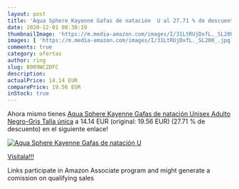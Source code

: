 ```yaml
---
layout: post
title: 'Aqua Sphere Kayenne Gafas de natación  U al 27.71 % de descuento'
date: 2020-12-01 08:30:19
thumbnailImage: 'https://m.media-amazon.com/images/I/31LtRUjDxfL._SL200_.jpg'
images: [ 'https://m.media-amazon.com/images/I/31LtRUjDxfL._SL200_.jpg' ]
comments: true
category: ofertas
author: ring
slug: B009WC2DFC
description:
actualPrice: 14.14 EUR
comparePrice: 19.56 EUR
inStock: true
---
```


Ahora mismo tienes [Aqua Sphere Kayenne Gafas de natación  Unisex Adulto  Negro-Gris  Talla única](https://www.amazon.es/dp/B009WC2DFC/?tag=tolees-21) a 14.14 EUR (original: 19.56 EUR) (27.71 %  de descuento) en el siguiente enlace!

[![Aqua Sphere Kayenne Gafas de natación  U](https://m.media-amazon.com/images/I/31LtRUjDxfL._SL200_.jpg)](https://www.amazon.es/dp/B009WC2DFC/?tag=tolees-21)

[Visítala!!!](https://www.amazon.es/dp/B009WC2DFC/?tag=tolees-21)

Links participate in Amazon Associate program and might generate a comission on qualifying sales
